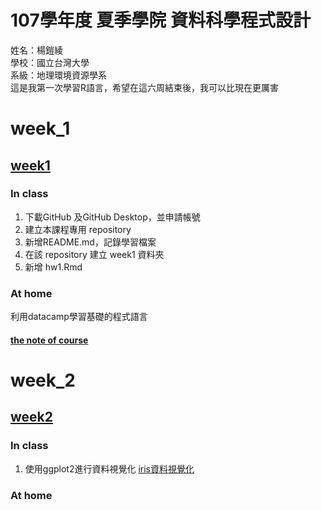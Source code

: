 # 107學年度 夏季學院 資料科學程式設計
姓名：楊鎧綾<br />
學校：國立台灣大學<br />
系級：地理環境資源學系<br />
這是我第一次學習R語言，希望在這六周結束後，我可以比現在更厲害<br />
# week_1
## [week1](https://github.com/yangkailing/example/tree/master/week1)
### In class<br />
1. 下載GitHub 及GitHub Desktop，並申請帳號<br />
2. 建立本課程專用 repository<br />
3. 新增README.md，記錄學習檔案<br />
4. 在該 repository 建立 week1 資料夾<br />
5. 新增 hw1.Rmd<br />
### At home<br />
利用datacamp學習基礎的程式語言
#### [the note of course](https://github.com/yangkailing/example/blob/master/week1/note2.Rmd)
# week_2
## [week2](https://github.com/yangkailing/example/tree/master/week2)
### In class<br />
1. 使用ggplot2進行資料視覺化
[iris資料視覺化](https://yangkailing.github.io/example/week2/hw2.html)
### At home<br />

